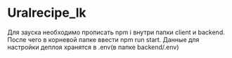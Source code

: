 # Uralrecipe_lk

Для зауска необходимо прописать npm i внутри папки client и backend. После чего в корневой папке ввести npm run start. Данные для настройки деплоя хранятся в .env(в папке backend/.env)
